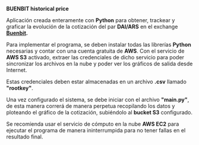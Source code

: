 **BUENBIT historical price**

Aplicación creada enteramente con **Python** para obtener, trackear y graficar la evolución de la cotización del par **DAI/ARS** en el exchange **[Buenbit](https://buenbit.com/).**

Para implementar el programa, se deben instalar todas las librerías **Python** necesarias y contar con una cuenta gratuita de **AWS**. Con el servicio de **AWS S3** activado, extraer las credenciales de dicho servicio para poder sincronizar los archivos en la nube y poder ver los gráficos de salida desde Internet.

Estas credenciales deben estar almacenadas en un archivo **.csv** llamado **"rootkey"**.

Una vez configurado el sistema, se debe iniciar con el archivo **"main.py"**, de esta manera correrá de manera perpetua recopilando los datos y ploteando el gráfico de la cotización, subiéndolo al **bucket S3** configurado.

Se recomienda usar el servicio de cómputo en la nube **AWS EC2** para ejecutar el programa de manera ininterrumpida para no tener fallas en el resultado final.

